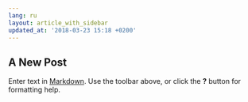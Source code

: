 ```yaml
---
lang: ru
layout: article_with_sidebar
updated_at: '2018-03-23 15:18 +0200'
---
```

## A New Post

Enter text in [Markdown](http://daringfireball.net/projects/markdown/). Use the toolbar above, or click the **?** button for formatting help.
